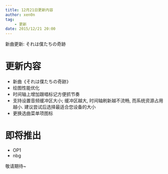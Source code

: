 ```yaml
---
title: 12月21日更新内容
author: xen0n
tag:
    - 更新
date: 2015/12/21 20:00
---
```

新曲更新: それは僕たちの奇跡

# 更新内容

* 新曲《それは僕たちの奇跡》
* 绘图性能优化
* 时间轴上增加跟唱标记方便抓节奏
* 支持设置音频缓冲区大小; 缓冲区越大, 时间轴刷新越不流畅, 而系统资源占用越小. 建议尝试后选择最适合您设备的大小
* 更换选曲菜单项图标


# 即将推出

* OP1
* nbg

敬请期待~
